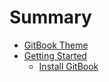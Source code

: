 # Summary

- [GitBook Theme](/README.md)
- [Getting Started](/getting-started/README.md)
  - [Install GitBook](/getting-started/install-gitbook.md)